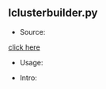 ## lclusterbuilder.py

* Source:

 [click here](https://github.com/leucinw/ComputTools/tree/master/src/lclusterbuilder.py)

* Usage:

* Intro:

